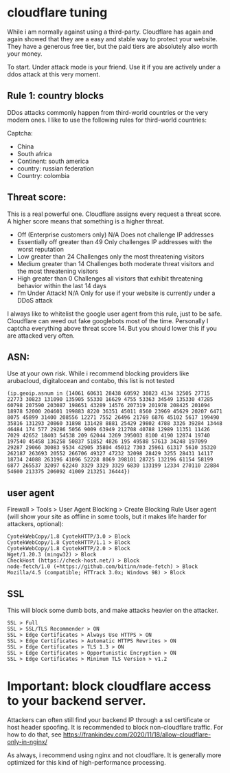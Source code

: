 # cloudflare tuning

While i am normally against using a third-party. Cloudflare has again and again showed that they are a easy and stable way to protect your website.
They have a generous free tier, but the paid tiers are absolutely also worth your money.

To start. Under attack mode is your friend. Use it if you are actively under a ddos attack at this very moment.

## Rule 1: country blocks
DDos attacks commonly happen from third-world countries or the very modern ones. I like to use the following rules for third-world countries:

Captcha:
- China
- South africa
- Continent: south america
- country: russian federation
- Country: colombia

## Threat score:
This is a real powerful one. Cloudflare assigns every request a threat score.  A higher score means that something is a higher threat.

- Off (Enterprise customers only)	N/A	Does not challenge IP addresses
- Essentially off	greater than 49	Only challenges IP addresses with the worst reputation
- Low	greater than 24	Challenges only the most threatening visitors
- Medium	greater than 14	Challenges both moderate threat visitors and the most threatening visitors
- High	greater than 0	Challenges all visitors that exhibit threatening behavior within the last 14 days
- I’m Under Attack!	N/A	Only for use if your website is currently under a DDoS attack

I always like to whitelist the google user agent from this rule, just to be safe. Cloudflare can weed out fake googlebots most of the time. 
Personally I captcha everything above threat score 14. But you should lower this if you are attacked very often.

## ASN:
Use at your own risk. While i recommend blocking providers like arubacloud, digitalocean and contabo, this list is not tested
```
(ip.geoip.asnum in {14061 60631 28438 60592 30823 4134 32505 27715 22773 30823 131090 135905 55330 16629 4755 53363 34549 135330 47285 60798 207590 203087 198651 43289 14576 207319 201978 208425 201094 18978 52000 204601 199883 8220 36351 45011 8560 23969 45629 20207 6471 8075 45899 31400 208556 12271 7552 26496 21769 6876 45102 5617 199490 35816 131293 20860 31898 131428 8881 25429 29802 4788 3326 39284 13448 46484 174 577 29286 5056 9009 63949 212708 40788 12989 11351 11426 7029 42652 18403 54538 209 62044 3269 395003 8100 4190 12874 19740 197540 45458 136258 50837 51852 4826 195 49588 57613 34248 197099 29287 29066 30083 9534 42905 35804 45012 7303 25961 61317 5610 35320 262187 263693 20552 266706 49327 47232 32098 28429 3255 28431 14117 18734 24088 263196 41096 52228 8069 398101 28725 132196 61154 58199 6877 265537 32097 62240 3329 3329 3329 6830 133199 12334 270110 22884 54600 213375 206092 41009 213251 36444})
```

## user agent
Firewall > Tools > User Agent Blocking > Create Blocking Rule
User agent (will show your site as offline in some tools, but it makes life harder for attackers, optional):
```
CyotekWebCopy/1.8 CyotekHTTP/3.0 > Block
CyotekWebCopy/1.8 CyotekHTTP/1.1 > Block
CyotekWebCopy/1.8 CyotekHTTP/2.0 > Block
Wget/1.20.3 (mingw32) > Block
CheckHost (https://check-host.net/) > Block 
node-fetch/1.0 (+https://github.com/bitinn/node-fetch) > Block
Mozilla/4.5 (compatible; HTTrack 3.0x; Windows 98) > Block
```

## SSL
This will block some dumb bots, and make attacks heavier on the attacker.
```
SSL > Full
SSL > SSL/TLS Recommender > ON
SSL > Edge Certificates > Always Use HTTPS > ON
SSL > Edge Certificates > Automatic HTTPS Rewrites > ON
SSL > Edge Certificates > TLS 1.3 > ON
SSL > Edge Certificates > Opportunistic Encryption > ON
SSL > Edge Certificates > Minimum TLS Version > v1.2
```


# Important: block cloudflare access to your backend server.
Attackers can often still find your backend IP through a ssl certificate or host header spoofing. It is recommended to block non-cloudflare traffic.
For how to do that, see https://frankindev.com/2020/11/18/allow-cloudflare-only-in-nginx/

As always, i recommend using nginx and not cloudflare. It is generally more optimized for this kind of high-performance processing.
